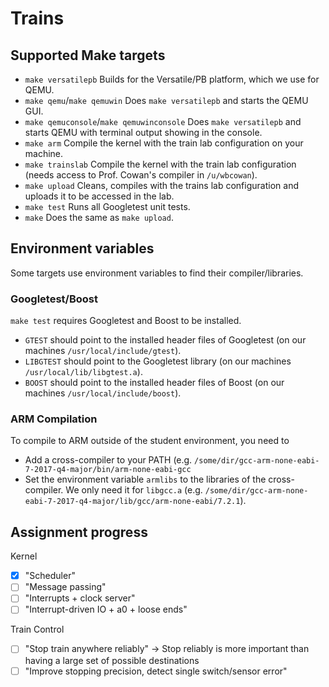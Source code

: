 # Trains
## Supported Make targets
- `make versatilepb` Builds for the Versatile/PB platform, which we use for QEMU.
- `make qemu`/`make qemuwin` Does `make versatilepb` and starts the QEMU GUI.
- `make qemuconsole`/`make qemuwinconsole` Does `make versatilepb` and starts QEMU with terminal output showing in the console.
- `make arm` Compile the kernel with the train lab configuration on your machine.
- `make trainslab` Compile the kernel with the train lab configuration (needs access to Prof. Cowan's compiler in `/u/wbcowan`).
- `make upload` Cleans, compiles with the trains lab configuration and uploads it to be accessed in the lab.
- `make test` Runs all Googletest unit tests.
- `make` Does the same as `make upload`.

## Environment variables
Some targets use environment variables to find their compiler/libraries.
### Googletest/Boost
`make test` requires Googletest and Boost to be installed.
- `GTEST` should point to the installed header files of Googletest (on our machines `/usr/local/include/gtest`).
- `LIBGTEST` should point to the Googletest library (on our machines `/usr/local/lib/libgtest.a`).
- `BOOST` should point to the installed header files of Boost (on our machines `/usr/local/include/boost`).

### ARM Compilation
To compile to ARM outside of the student environment, you need to
- Add a cross-compiler to your PATH (e.g. `/some/dir/gcc-arm-none-eabi-7-2017-q4-major/bin/arm-none-eabi-gcc`
- Set the environment variable `armlibs` to the libraries of the cross-compiler. We only need it for `libgcc.a`
  (e.g. `/some/dir/gcc-arm-none-eabi-7-2017-q4-major/lib/gcc/arm-none-eabi/7.2.1`).

## Assignment progress
Kernel
- [X] "Scheduler"
- [ ] "Message passing"
- [ ] "Interrupts + clock server"
- [ ] "Interrupt-driven IO + a0 + loose ends"

Train Control
- [ ] "Stop train anywhere reliably" -> Stop reliably is more important than having a large set of possible destinations
- [ ] "Improve stopping precision, detect single switch/sensor error"
